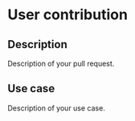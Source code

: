 # User contribution

## Description

Description of your pull request.

## Use case

Description of your use case.
